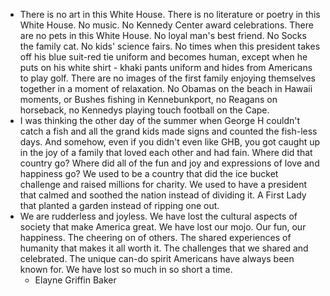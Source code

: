 - There is no art in this White House. There is no literature or 
  poetry in this White House. No music. No Kennedy Center 
  award celebrations. There are no pets in this White House. No 
  loyal man's best friend. No Socks the family cat. No kids' 
  science fairs. No times when this president takes off his blue 
  suit-red tie uniform and becomes human, except when he puts
  on his white shirt - khaki pants uniform and hides from 
  Americans to play golf. There are no images of the first family 
  enjoying themselves together in a moment of relaxation. No 
  Obamas on the beach in Hawaii moments, or Bushes fishing in 
  Kennebunkport, no Reagans on horseback, no Kennedys 
  playing touch football on the Cape.
- I was thinking the other 
  day of the summer when George H couldn't catch a fish and all 
  the grand kids made signs and counted the fish-less days. And 
  somehow, even if you didn't even like GHB, you got caught up 
  in the joy of a family that loved each other and had fain. Where 
  did that country go? Where did all of the fun and joy and 
  expressions of love and happiness go? We used to be a country 
  that did the ice bucket challenge and raised millions for charity. 
  We used to have a president that calmed and soothed the nation 
  instead of dividing it. A First Lady that planted a garden 
  instead of ripping one out.
- We are rudderless and joyless. We 
  have lost the cultural aspects of society that make America 
  great. We have lost our mojo. Our fun, our happiness. The 
  cheering on of others. The shared experiences of humanity that 
  makes it all worth it. The challenges that we shared and 
  celebrated. The unique can-do spirit Americans have always 
  been known for. We have lost so much in so short a time.
  - Elayne Griffin Baker